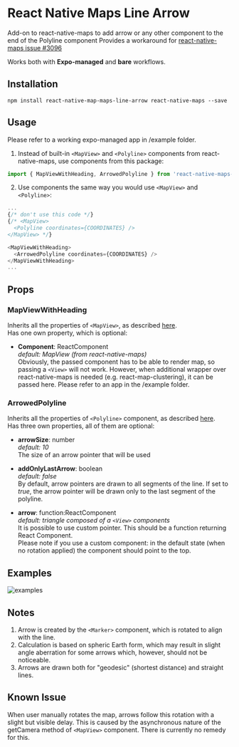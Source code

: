 # React Native Maps Line Arrow

Add-on to react-native-maps to add arrow or any other component to the end of the Polyline component
Provides a workaround for [react-native-maps issue #3096](https://github.com/react-native-maps/react-native-maps/issues/3096)

Works both with **Expo-managed** and **bare** workflows.

## Installation

```
npm install react-native-map-maps-line-arrow react-native-maps --save
```

## Usage
Please refer to a working expo-managed app in /example folder.

1. Instead of built-in `<MapView>` and `<Polyline>` components from react-native-maps, use components from this package:
```js
import { MapViewWithHeading, ArrowedPolyline } from 'react-native-maps-line-arrow';
```
2. Use components the same way you would use `<MapView>` and `<Polyline>`:
```js
...
{/* don't use this code */}
{/* <MapView>
  <Polyline coordinates={COORDINATES} />
</MapView> */}

<MapViewWithHeading>
  <ArrowedPolyline coordinates={COORDINATES} />
</MapViewWithHeading>
...
```

## Props

### MapViewWithHeading
Inherits all the properties of `<MapView>`, as described [here](https://github.com/react-native-maps/react-native-maps/blob/master/docs/mapview.md).<br />
Has one own property, which is optional:
 - **Component**: ReactComponent<br />
_default: MapView (from react-native-maps)_<br />
Obviously, the passed component has to be able to render map, so passing a `<View>` will not work. However, when additional wrapper over react-native-maps is needed (e.g. react-map-clustering), it can be passed here. Please refer to an app in the /example folder.

### ArrowedPolyline
Inherits all the properties of `<Polyline>` component, as described [here](https://github.com/react-native-maps/react-native-maps/blob/master/docs/polyline.md).<br />
Has three own properties, all of them are optional:

 - **arrowSize**: number<br />
_default: 10_<br />
The size of an arrow pointer that will be used<br />

 - **addOnlyLastArrow**: boolean<br />
_default: false_<br />
By default, arrow pointers are drawn to all segments of the line. If set to _true_, the arrow pointer will be drawn only to the last segment of the polyline.<br />

 - **arrow**: function:ReactComponent<br />
_default: triangle composed of a `<View>` components_<br />
It is possible to use custom pointer. This should be a function returning React Component.<br />
Please note if you use a custom component: in the default state (when no rotation applied) the component should point to the top.<br />

## Examples
![examples](./example/assets/examples.png)
## Notes
1. Arrow is created by the `<Marker>` component, which is rotated to align with the line.
2. Calculation is based on spheric Earth form, which may result in slight angle aberration for some arrows which, however, should not be noticeable.
3. Arrows are drawn both for "geodesic" (shortest distance) and straight lines.


## Known Issue
When user manually rotates the map, arrows follow this rotation with a slight but visible delay. This is caused by the asynchronous nature of the getCamera method of `<MapView>` component. There is currently no remedy for this.